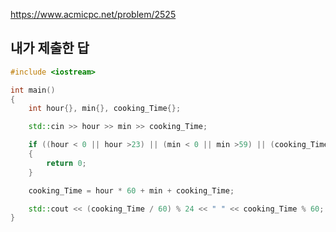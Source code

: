 https://www.acmicpc.net/problem/2525

내가 제출한 답
-------

```cpp
#include <iostream>

int main()
{
	int hour{}, min{}, cooking_Time{};

	std::cin >> hour >> min >> cooking_Time;

	if ((hour < 0 || hour >23) || (min < 0 || min >59) || (cooking_Time < 0 || cooking_Time>1000))
	{
		return 0;
	}

	cooking_Time = hour * 60 + min + cooking_Time;

	std::cout << (cooking_Time / 60) % 24 << " " << cooking_Time % 60;
}
```

